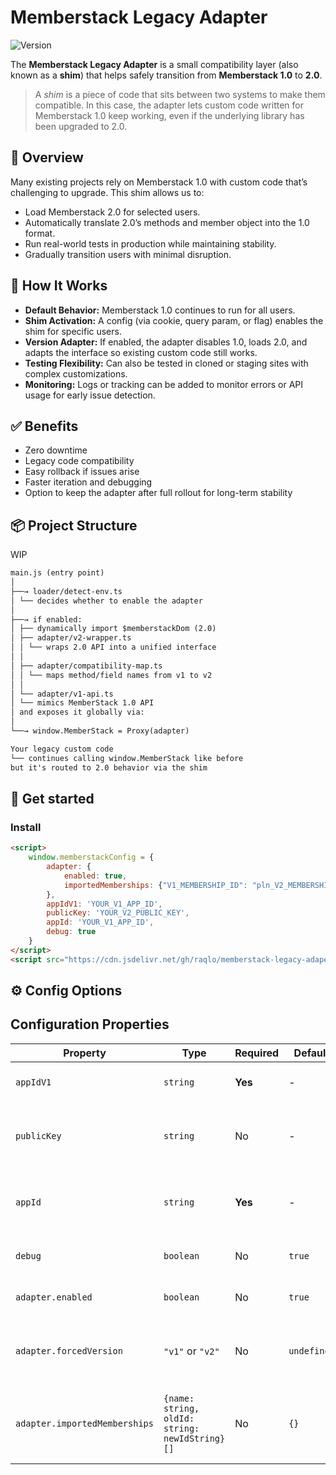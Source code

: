 # Memberstack Legacy Adapter

![Version](https://img.shields.io/badge/version-v0.6.1-blue)

The **Memberstack Legacy Adapter** is a small compatibility layer (also known as a **shim**) that helps safely
transition from **Memberstack 1.0** to **2.0**.

> A *shim* is a piece of code that sits between two systems to make them compatible. In this case, the adapter lets
> custom code written for Memberstack 1.0 keep working, even if the underlying library has been upgraded to 2.0.

## 🚀 Overview

Many existing projects rely on Memberstack 1.0 with custom code that’s challenging to upgrade. This shim allows us to:

- Load Memberstack 2.0 for selected users.
- Automatically translate 2.0’s methods and member object into the 1.0 format.
- Run real-world tests in production while maintaining stability.
- Gradually transition users with minimal disruption.

## 🧩 How It Works

- **Default Behavior:** Memberstack 1.0 continues to run for all users.
- **Shim Activation:** A config (via cookie, query param, or flag) enables the shim for specific users.
- **Version Adapter:** If enabled, the adapter disables 1.0, loads 2.0, and adapts the interface so existing custom code
  still works.
- **Testing Flexibility:** Can also be tested in cloned or staging sites with complex customizations.
- **Monitoring:** Logs or tracking can be added to monitor errors or API usage for early issue detection.

## ✅ Benefits

- Zero downtime
- Legacy code compatibility
- Easy rollback if issues arise
- Faster iteration and debugging
- Option to keep the adapter after full rollout for long-term stability

## 📦 Project Structure

WIP

```markdown
main.js (entry point)
│
├──→ loader/detect-env.ts
│ └── decides whether to enable the adapter
│
├──→ if enabled:
│ ├── dynamically import $memberstackDom (2.0)
│ ├── adapter/v2-wrapper.ts
│ │ └── wraps 2.0 API into a unified interface
│ │
│ ├── adapter/compatibility-map.ts
│ │ └── maps method/field names from v1 to v2
│ │
│ └── adapter/v1-api.ts
│ └── mimics MemberStack 1.0 API
│ and exposes it globally via:
│
└──→ window.MemberStack = Proxy(adapter)

Your legacy custom code
└── continues calling window.MemberStack like before
but it's routed to 2.0 behavior via the shim

```

## 🧪 Get started

### Install

```html
<script>
    window.memberstackConfig = {
        adapter: {
            enabled: true,
            importedMemberships: {"V1_MEMBERSHIP_ID": "pln_V2_MEMBERSHIP_ID", 'V1_PAID_MEMBERSHIP_ID': 'prc_V2_MEMBERSHIP_ID'},
        },
        appIdV1: 'YOUR_V1_APP_ID',
        publicKey: 'YOUR_V2_PUBLIC_KEY',
        appId: 'YOUR_V1_APP_ID',
        debug: true
    }
</script>
<script src="https://cdn.jsdelivr.net/gh/raqlo/memberstack-legacy-adaper@v0.6.1/dist/memberstack-adapter.js"></script>
```
## ⚙️ Config Options

## Configuration Properties

| Property                      | Type                                           | Required | Default     | Description                                                   |
|-------------------------------|------------------------------------------------|----------|-------------|---------------------------------------------------------------|
| `appIdV1`                     | `string`                                       | **Yes**  | -           | Your Memberstack V1 App ID                                    |
| `publicKey`                   | `string`                                       | No       | -           | Your Memberstack V2 Public Key (starts with `pk_` or `pk_sb`) |
| `appId`                       | `string`                                       | **Yes**  | -           | Your Memberstack V2 App ID (starts with `app_cl`)             |
| `debug`                       | `boolean`                                      | No       | `true`      | Enable debug logging in console                               |
| `adapter.enabled`             | `boolean`                                      | No       | `true`      | Enable/disable the adapter functionality                      |
| `adapter.forcedVersion`       | `"v1"` or `"v2"`                               | No       | `undefined` | Force a specific version regardless of other settings         |
| `adapter.importedMemberships` | `{name: string, oldId: string: newIdString}[]` | No       | `{}`        | Maps V1 membership IDs to V2 membership IDs for migration     |

